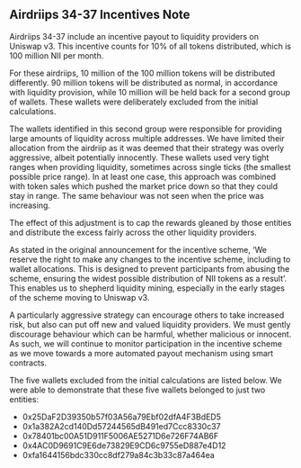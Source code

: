 ## Airdriips 34-37 Incentives Note

Airdriips 34-37 include an incentive payout to liquidity providers on Uniswap v3. This incentive counts for 10% of all tokens distributed, which is 100 million NII per month.

For these airdriips, 10 million of the 100 million tokens will be distributed differently. 90 million tokens will be distributed as normal, in accordance with liquidity provision, while 10 million will be held back for a second group of wallets. These wallets were deliberately excluded from the initial calculations.

The wallets identified in this second group were responsible for providing large amounts of liquidity across multiple addresses. We have limited their allocation from the airdriip as it was deemed that their strategy was overly aggressive, albeit potentially innocently. These wallets used very tight ranges when providing liquidity, sometimes across single ticks (the smallest possible price range). In at least one case, this approach was combined with token sales which pushed the market price down so that they could stay in range. The same behaviour was not seen when the price was increasing.

The effect of this adjustment is to cap the rewards gleaned by those entities and distribute the excess fairly across the other liquidity providers.

As stated in the original announcement for the incentive scheme, ‘We reserve the right to make any changes to the incentive scheme, including to wallet allocations. This is designed to prevent participants from abusing the scheme, ensuring the widest possible distribution of NII tokens as a result’. This enables us to shepherd liquidity mining, especially in the early stages of the scheme moving to Uniswap v3.

A particularly aggressive strategy can encourage others to take increased risk, but also can put off new and valued liquidity providers. We must gently discourage behaviour which can be harmful, whether malicious or innocent. As such, we will continue to monitor participation in the incentive scheme as we move towards a more automated payout mechanism using smart contracts.

The five wallets excluded from the initial calculations are listed below. We were able to demonstrate that these five wallets belonged to just two entities:

* 0x25DaF2D39350b57f03A56a79Ebf02dfA4F3BdED5
* 0x1a382A2cd140Dd57244565dB491ed7Ccc8330c37
* 0x78401bc00A51D911F5006AE5271D6e726F74AB6F
* 0x4AC0D9691C9E6de73829E9CD6c9755eD887e4D12
* 0xfa1644156bdc330cc8df279a84c3b33c87a464ea
